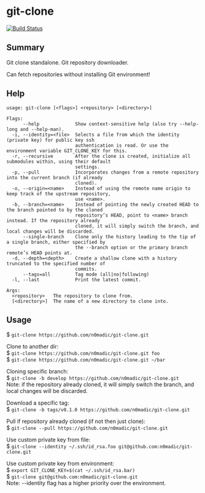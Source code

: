 # git-clone 
[![Build Status](https://travis-ci.org/n0madic/git-clone.svg?branch=master)](https://travis-ci.org/n0madic/git-clone)

Summary
-------
Git clone standalone. Git repository downloader.

Can fetch repositories without installing Git environment!

Help
----
```
usage: git-clone [<flags>] <repository> [<directory>]

Flags:
      --help             Show context-sensitive help (also try --help-long and --help-man).
  -i, --identity=<file>  Selects a file from which the identity (private key) for public key ssh
                         authentication is read. Or use the environment variable GIT_CLONE_KEY for this.
  -r, --recursive        After the clone is created, initialize all submodules within, using their default
                         settings.
  -p, --pull             Incorporates changes from a remote repository into the current branch (if already
                         cloned).
  -o, --origin=<name>    Instead of using the remote name origin to keep track of the upstream repository,
                         use <name>.
  -b, --branch=<name>    Instead of pointing the newly created HEAD to the branch pointed to by the cloned
                         repository’s HEAD, point to <name> branch instead. If the repository already
                         cloned, it will simply switch the branch, and local changes will be discarded.
      --single-branch    Clone only the history leading to the tip of a single branch, either specified by
                         the --branch option or the primary branch remote’s HEAD points at.
  -d, --depth=<depth>    Create a shallow clone with a history truncated to the specified number of
                         commits.
      --tags=all         Tag mode (all|no|following)
  -l, --last             Print the latest commit.

Args:
  <repository>   The repository to clone from.
  [<directory>]  The name of a new directory to clone into.
```

Usage
-----

$ ``git-clone https://github.com/n0madic/git-clone.git``

Clone to another dir:  
$ ``git-clone https://github.com/n0madic/git-clone.git foo``  
$ ``git-clone https://github.com/n0madic/git-clone.git ~/bar``

Cloning specific branch:  
$ ``git-clone -b develop https://github.com/n0madic/git-clone.git``  
Note: if the repository already cloned, it will simply switch the branch, and local changes will be discarded.

Download a specific tag:  
$ ``git-clone -b tags/v0.1.0 https://github.com/n0madic/git-clone.git``  

Pull if repository already cloned (if not then just clone):  
$ ``git-clone --pull https://github.com/n0madic/git-clone.git``

Use custom private key from file:  
$ ``git-clone --identity ~/.ssh/id_rsa.foo git@github.com:n0madic/git-clone.git``

Use custom private key from environment:  
$ ``export GIT_CLONE_KEY=$(cat ~/.ssh/id_rsa.bar)``  
$ ``git-clone git@github.com:n0madic/git-clone.git``  
Note: --identity flag has a higher priority over the environment.
